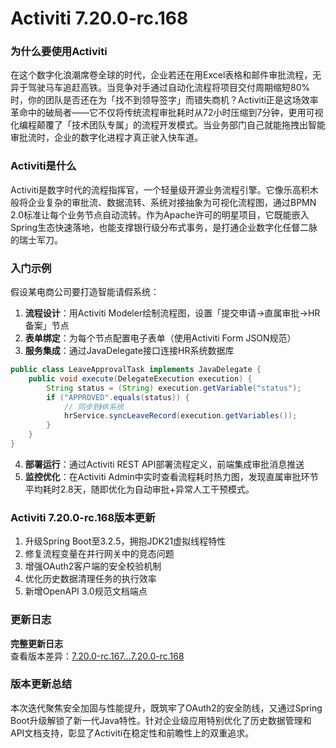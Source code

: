 # Activiti 7.20.0-rc.168
### 为什么要使用Activiti  
在这个数字化浪潮席卷全球的时代，企业若还在用Excel表格和邮件审批流程，无异于驾驶马车追赶高铁。当竞争对手通过自动化流程将项目交付周期缩短80%时，你的团队是否还在为「找不到领导签字」而错失商机？Activiti正是这场效率革命中的破局者——它不仅将传统流程审批耗时从72小时压缩到7分钟，更用可视化编程颠覆了「技术团队专属」的流程开发模式。当业务部门自己就能拖拽出智能审批流时，企业的数字化进程才真正驶入快车道。

### Activiti是什么  
Activiti是数字时代的流程指挥官，一个轻量级开源业务流程引擎。它像乐高积木般将企业复杂的审批流、数据流转、系统对接抽象为可视化流程图，通过BPMN 2.0标准让每个业务节点自动流转。作为Apache许可的明星项目，它既能嵌入Spring生态快速落地，也能支撑银行级分布式事务，是打通企业数字化任督二脉的瑞士军刀。

### 入门示例  
假设某电商公司要打造智能请假系统：  
1. **流程设计**：用Activiti Modeler绘制流程图，设置「提交申请→直属审批→HR备案」节点  
2. **表单绑定**：为每个节点配置电子表单（使用Activiti Form JSON规范）  
3. **服务集成**：通过JavaDelegate接口连接HR系统数据库
```java
public class LeaveApprovalTask implements JavaDelegate {
    public void execute(DelegateExecution execution) {
        String status = (String) execution.getVariable("status");
        if ("APPROVED".equals(status)) {
            // 同步到HR系统
            hrService.syncLeaveRecord(execution.getVariables());
        }
    }
}
```  
4. **部署运行**：通过Activiti REST API部署流程定义，前端集成审批消息推送  
5. **监控优化**：在Activiti Admin中实时查看流程耗时热力图，发现直属审批环节平均耗时2.8天，随即优化为自动审批+异常人工干预模式。

### Activiti 7.20.0-rc.168版本更新  
1. 升级Spring Boot至3.2.5，拥抱JDK21虚拟线程特性  
2. 修复流程变量在并行网关中的竞态问题  
3. 增强OAuth2客户端的安全校验机制  
4. 优化历史数据清理任务的执行效率  
5. 新增OpenAPI 3.0规范文档端点

### 更新日志  
**完整更新日志**  
查看版本差异：[7.20.0-rc.167...7.20.0-rc.168](https://github.com/Activiti/Activiti/compare/7.20.0-rc.167...7.20.0-rc.168)

### 版本更新总结  
本次迭代聚焦安全加固与性能提升，既筑牢了OAuth2的安全防线，又通过Spring Boot升级解锁了新一代Java特性。针对企业级应用特别优化了历史数据管理和API文档支持，彰显了Activiti在稳定性和前瞻性上的双重追求。